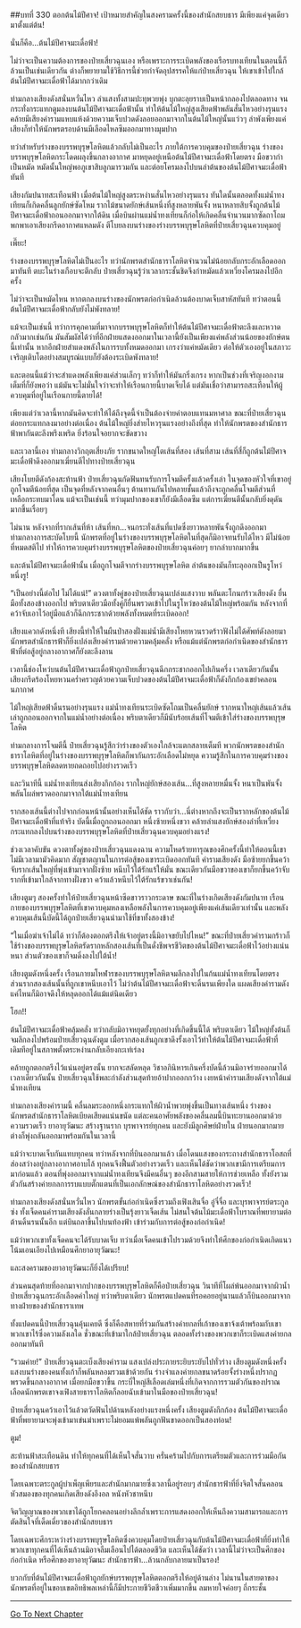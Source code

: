 ##บทที่ 330 ตอกต้นไม้ปีศาจ!
เป้าหมายสำคัญในสงครามครั้งนี้ของสำนักสยบธาร มีเพียงแค่จุดเดียวมาตั้งแต่ต้น!

นั่นก็คือ...ต้นไม้ปีศาจมะเดื่อฟ้า!

ไม่ว่าจะเป็นความต้องการของป๋ายเสี่ยวฉุนเอง หรือเพราะการระเบิดพลังของเรือรบทงเทียนในตอนนี้ก็ล้วนเป็นเช่นเดียวกัน ต่างก็พยายามใช้วิธีการนี้ช่วยกำจัดอุปสรรคให้แก่ป๋ายเสี่ยวฉุน ให้เขาเข้าไปใกล้ต้นไม้ปีศาจมะเดื่อฟ้าได้มากกว่าเดิม

ท่ามกลางเสียงดังสนั่นหวั่นไหว ลำแสงทั้งสามปะทุพวยพุ่ง บุกตะลุยราบเป็นหน้ากลองไปตลอดทาง จนกระทั่งกระแทกตูมลงบนต้นไม้ปีศาจมะเดื่อฟ้านั้น ทำให้ต้นไม้ใหญ่สูงเสียดฟ้าพลันสั่นไหวอย่างรุนแรง คล้ายมีเสียงคำรามแหบแห้งด้วยความเจ็บปวดดังลอยออกมาจากในต้นไม้ใหญ่นั้นแว่วๆ ลำพังเพียงแค่เสียงก็ทำให้นักพรตรอบด้านมีเลือดไหลซึมออกมาทางมุมปาก

ทว่าสำหรับร่างของบรรพบุรุษโลหิตแล้วกลับไม่เป็นอะไร ภายใต้การควบคุมของป๋ายเสี่ยวฉุน ร่างของบรรพบุรุษโลหิตกระโดดผลุงขึ้นกลางอากาศ มาหยุดอยู่เหนือต้นไม้ปีศาจมะเดื่อฟ้าโดยตรง มือขวากำเป็นหมัด หมัดนั้นใหญ่พอภูเขาสิบลูกมารวมกัน และต่อยโครมลงไปบนลำต้นของต้นไม้ปีศาจมะเดื่อฟ้าทันที

เสียงกัมปนาทสะเทือนฟ้า เมื่อต้นไม้ใหญ่สูงตระหง่านสั่นไหวอย่างรุนแรง ทันใดนั้นตลอดทั้งแม่น้ำทงเทียนก็เกิดคลื่นลูกยักษ์ซัดโหม รากไม้ขนาดยักษ์เส้นหนึ่งที่สูงหลายพันจั้ง หนาหลายสิบจั้งถูกต้นไม้ปีศาจมะเดื่อฟ้าถอนออกมาจากใต้ดิน เมื่อบินผ่านแม่น้ำทงเทียนก็ก่อให้เกิดคลื่นจำนวนมากซัดถาโถม พกพาเอาเสียงกรีดอากาศแหลมดัง ตีโบยลงบนร่างของร่างบรรพบุรุษโลหิตที่ป๋ายเสี่ยวฉุนควบคุมอยู่

เพี๊ยะ!

ร่างของบรรพบุรุษโลหิตไม่เป็นอะไร ทว่านักพรตสำนักธาราโลหิตจำนวนไม่น้อยกลับกระอักเลือดออกมาทันที ตบะในร่างเกือบจะตีกลับ ป๋ายเสี่ยวฉุนรู้ว่าเวลากระชั้นชิดจึงกำหมัดแล้วเหวี่ยงโครมลงไปอีกครั้ง

ไม่ว่าจะเป็นหมัดไหน หากตกลงบนร่างของนักพรตก่อกำเนิดล้วนต้องบาดเจ็บสาหัสทันที ทว่าตอนนี้ ต้นไม้ปีศาจมะเดื่อฟ้ากลับยังไม่พังทลาย!

แม้จะเป็นเช่นนี้ ทว่าการคุกคามที่มาจากบรรพบุรุษโลหิตก็ทำให้ต้นไม้ปีศาจมะเดื่อฟ้าตะลึงและหวาดกลัวมากเช่นกัน มันสัมผัสได้ว่าที่อีกฝ่ายแสดงออกมาในเวลานี้ยังเป็นเพียงแค่พลังส่วนน้อยของยักษ์ตนนี้เท่านั้น หากอีกฝ่ายสำแดงพลังในการรบทั้งหมดออกมา เกรงว่าแค่หมัดเดียว ต่อให้ตัวเองอยู่ในสภาวะเจริญเติบโตอย่างสมบูรณ์แบบก็ยังต้องระเบิดพังทลาย!

และตอนนี้แม้ว่าจะสำแดงพลังเพียงแค่ส่วนเล็กๆ ทว่าก็ทำให้มันกริ่งเกรง หากเป็นช่วงที่เจริญงอกงามเต็มที่ก็ยังพอว่า แม้มันจะไม่มั่นใจว่าจะทำให้เรือนกายนี้บาดเจ็บได้ แต่มันเชื่อว่าสามารถสะเทือนให้ผู้ควบคุมที่อยู่ในเรือนกายนี้ตายได้!

เพียงแต่ว่าเวลานี้หากมันคิดจะทำให้ได้ถึงจุดนี้จำเป็นต้องจ่ายค่าตอบแทนมหาศาล ขณะที่ป๋ายเสี่ยวฉุนต่อยกระแทกลงมาอย่างต่อเนื่อง ต้นไม้ใหญ่ยิ่งส่ายไหวรุนแรงอย่างถึงที่สุด ทำให้นักพรตของสำนักธารฟ้าพากันตะลึงพรึงเพริด ยิ่งร้อนใจอยากจะขัดขวาง

และเวลานี้เอง ท่ามกลางวิกฤตเสี่ยงภัย รากขนาดใหญ่โตเส้นที่สอง เส้นที่สาม เส้นที่สี่ก็ถูกต้นไม้ปีศาจมะเดื่อฟ้าดึงออกมาเฆี่ยนตีไปทางป๋ายเสี่ยวฉุน

เสียงโบยตีดังก้องสะท้านฟ้า ป๋ายเสี่ยวฉุนกัดฟันทนรับการโจมตีครั้งแล้วครั้งเล่า ในจุดของหัวใจที่เขาอยู่ถูกโจมตีน้อยที่สุด เป็นจุดที่หลังจากคนอื่นๆ ต้านทานกันไปหลายชั้นแล้วถึงจะถูกคลื่นโจมตีส่วนที่เหลือกระทบมาโดน แม้จะเป็นเช่นนี้ ทว่ามุมปากของเขาก็ยังมีเลือดซึม แต่การเฆี่ยนตีนั้นกลับยิ่งดุดันมากขึ้นเรื่อยๆ

ไม่นาน หลังจากที่รากเส้นที่ห้า เส้นที่หก...จนกระทั่งเส้นที่แปดซึ่งยาวหลายพันจั้งถูกดึงออกมา ท่ามกลางการสะบัดโบยนี้ นักพรตที่อยู่ในร่างของบรรพบุรุษโลหิตในที่สุดก็มิอาจทนรับได้ไหว มีไม่น้อยที่หมดสติไป ทำให้การควบคุมร่างบรรพบุรุษโลหิตของป๋ายเสี่ยวฉุนค่อยๆ ยากลำบากมากขึ้น

และต้นไม้ปีศาจมะเดื่อฟ้านั้น เมื่อถูกโจมตีจากร่างบรรพบุรุษโลหิต ลำต้นของมันก็ทะลุออกเป็นรูโหว่หนึ่งรู!

“เป็นอย่างนี้ต่อไป ไม่ได้แน่!” ดวงตาทั้งคู่ของป๋ายเสี่ยวฉุนเปล่งแสงวาบ พลันตะโกนกร้าวเสียงดัง ยื่นมือทั้งสองข้างออกไป พริบตาเดียวมือทั้งคู่ก็ยื่นพรวดเข้าไปในรูโหว่ของต้นไม้ใหญ่พร้อมกัน หลังจากที่คว้าจับเอาไว้อยู่มือแล้วก็ฉีกกระชากด้วยพลังทั้งหมดที่ระเบิดออก!

เสียงแควกดังหนึ่งที เสียงนี้ทำให้ในผืนป่าสองฝั่งแม่น้ำมีเสียงโหยหวนรวดร้าวฟังไม่ได้ศัพท์ดังลอยมา นักพรตสำนักธารฟ้าก็ยิ่งเปล่งเสียงคำรามด้วยความคลุ้มคลั่ง หรือแม้แต่นักพรตก่อกำเนิดของสำนักธารฟ้าที่ต่อสู้อยู่กลางอากาศก็ยังตะลึงลาน

เวลานี้ช่องโหว่บนต้นไม้ปีศาจมะเดื่อฟ้าถูกป๋ายเสี่ยวฉุนฉีกกระชากออกไปเกินครึ่ง เวลาเดียวกันนั้น เสียงกรีดร้องโหยหวนคร่ำครวญด้วยความเจ็บปวดของต้นไม้ปีศาจมะเดื่อฟ้าก็ดังกึกก้องเขย่าคลอนนภากาศ

ไม้ใหญ่เสียดฟ้าดิ้นรนอย่างรุนแรง แม่น้ำทงเทียนระเบิดซัดโถมเป็นคลื่นยักษ์ รากหนาใหญ่เส้นแล้วเส้นเล่าถูกถอนออกจากในแม่น้ำอย่างต่อเนื่อง พริบตาเดียวก็มีนับร้อยเส้นที่โจมตีเข้าใส่ร่างของบรรพบุรุษโลหิต

ท่ามกลางการโจมตีนี้ ป๋ายเสี่ยวฉุนรู้สึกว่าร่างของตัวเองใกล้จะแตกสลายเต็มที พวกนักพรตของสำนักธาราโลหิตที่อยู่ในร่างของบรรพบุรุษโลหิตก็พากันกระอักเลือดไม่หยุด ความรู้สึกในการควบคุมร่างของบรรพบุรุษโลหิตลดหายถดถอยไปอย่างรวดเร็ว

และวินาทีนี้ แม่น้ำทงเทียนส่งเสียงกึกก้อง รากใหญ่ยักษ์สองเส้น...ที่สูงหลายหมื่นจั้ง หนาเป็นพันจั้งพลันโผล่พรวดออกมาจากใต้แม่น้ำทงเทียน

รากสองเส้นนี้ต่างไปจากก่อนหน้านั้นอย่างเห็นได้ชัด ราวกับว่า...นี่ต่างหากถึงจะเป็นรากหลักของต้นไม้ปีศาจมะเดื่อฟ้าที่แท้จริง บัดนี้เมื่อถูกถอนออกมา หนึ่งซ้ายหนึ่งขวา คล้ายลำแสงยักษ์สองลำที่เหวี่ยงกระแทกลงไปบนร่างของบรรพบุรุษโลหิตที่ป๋ายเสี่ยวฉุนควบคุมอย่างแรง!

ช่วงเวลาคับขัน ดวงตาทั้งคู่ของป๋ายเสี่ยวฉุนแดงฉาน ความโหดร้ายทารุณของศึกครั้งนี้ทำให้ตอนนี้เขาไม่มีเวลามามัวคิดมาก สัญชาตญานในการต่อสู้ของเขาระเบิดออกทันที คำรามเสียงดัง มือซ้ายยกขึ้นคว้าจับรากเส้นใหญ่ที่พุ่งเข้ามาจากฝั่งซ้าย หนีบไว้ใต้รักแร้ให้มั่น ขณะเดียวกันมือขวาของเขาก็ยกขึ้นคว้าจับรากที่เข้ามาใกล้จากทางฝั่งขวา คว้าแล้วหนีบไว้ใต้รักแร้ขวาเช่นกัน!

เสียงตูมๆ สองครั้งทำให้ป๋ายเสี่ยวฉุนหน้าซีดขาวราวกระดาษ ขณะที่ในร่างเกิดเสียงดังกัมปนาท เรือนกายของบรรพบุรุษโลหิตที่เขาควบคุมหลงเหลือพลังในการควบคุมอยู่เพียงแค่เส้นเดียวเท่านั้น และพลังควบคุมเส้นนี้บัดนี้ได้ถูกป๋ายเสี่ยวฉุนนำมาใช้ที่ขาทั้งสองข้าง!

“ในเมื่อฆ่าเจ้าไม่ได้ ทว่าก็ต้องตอกตรึงให้เจ้าอยู่ตรงนี้มิอาจขยับไปไหน!” ขณะที่ป๋ายเสี่ยวคำรามกร้าวก็ใช้ร่างของบรรพบุรุษโลหิตรัดรากหลักสองเส้นที่เป็นดั่งชีพจรชีวิตของต้นไม้ปีศาจมะเดื่อฟ้าไว้อย่างแน่นหนา ส่วนตัวของเขาก็จมดิ่งลงไปใต้น้ำ!

เสียงตูมดังหนึ่งครั้ง เรือนกายมโหฬารของบรรพบุรุษโลหิตจมลึกลงไปในก้นแม่น้ำทงเทียนโดยตรง ส่วนรากสองเส้นนั้นที่ถูกเขาหนีบเอาไว้ ไม่ว่าต้นไม้ปีศาจมะเดื่อฟ้าจะดิ้นรนเพียงใด แผดเสียงคำรามดังแค่ไหนก็มิอาจดึงให้หลุดออกได้แม้แต่นิดเดียว

โฮก!!

ต้นไม้ปีศาจมะเดื่อฟ้าคลุ้มคลั่ง ทว่ากลับมิอาจหยุดยั้งทุกอย่างที่เกิดขึ้นนี้ได้ พริบตาเดียว ไม้ใหญ่ทั้งต้นก็จมลึกลงไปพร้อมป๋ายเสี่ยวฉุนดังตูม เมื่อรากสองเส้นถูกเขาดึงรั้งเอาไว้ทำให้ต้นไม้ปีศาจมะเดื่อฟ้าที่เดิมทีอยู่ในสภาพตั้งตระหง่านกลับเอียงกะเท่เร่ลง

คล้ายถูกตอกตรึงไว้แน่นอยู่ตรงนั้น ยากจะสลัดหลุด วิชาอภินิหารเกินครึ่งบัดนี้ล้วนมิอาจร่ายออกมาได้ เวลาเดียวกันนั้น ป๋ายเสี่ยวฉุนใช้พละกำลังส่วนสุดท้ายอ้าปากออกกว้าง เงยหน้าคำรามเสียงดังจากใต้แม่น้ำทงเทียน

ท่ามกลางเสียงคำรามนี้ คลื่นลมระลอกหนึ่งกระแทกให้ผิวน้ำพวยพุ่งขึ้นเป็นทางเส้นหนึ่ง ร่างของนักพรตสำนักธาราโลหิตเบียดเสียดแน่นขนัด แต่ละคนอาศัยพลังของคลื่นลมนี้บินทะยานออกมาด้วยความรวดเร็ว ยาอายุวัฒนะ สร้างฐานราก บุรพาจารย์ทุกคน และยังมีลูกศิษย์ฝ่ายใน ฝ่ายนอกมากมายต่างก็พุ่งถลันออกมาพร้อมกันในเวลานี้

แม้ว่าจะบาดเจ็บกันแทบทุกคน ทว่าหลังจากที่บินออกมาแล้ว เมื่อโดนแสงของกระถางสำนักธาราโอสถที่ส่องสว่างอยู่กลางอากาศอาบไล้ ทุกคนจึงฟื้นตัวอย่างรวดเร็ว และเห็นได้ชัดว่าพวกเขามีการเตรียมการมาก่อนแล้ว ตอนที่พุ่งออกมาจากแม่น้ำทงเทียนจึงมีคนอื่นๆ ของอีกสามสายให้การช่วยเหลือ ทั้งยังรวมตัวกันสร้างค่ายกลการรบแบบตั๊กแตนที่เป็นเอกลักษณ์ของสำนักธาราโลหิตอย่างรวดเร็ว!

ท่ามกลางเสียงดังสนั่นหวั่นไหว นักพรตขั้นก่อกำเนิดซึ่งรวมถึงเฟิงเสินจื่อ อู๋จี๋จื่อ และบุรพาจารย์ตระกูลซ่ง ทั้งเจ็ดคนคำรามเสียงดังลั่นกลายร่างเป็นรุ้งยาวเจ็ดเส้น ไม่สนใจต้นไม้มะเดื่อฟ้าโบราณที่พยายามต่อต้านดิ้นรนนั้นอีก แต่บินถลาขึ้นไปบนท้องฟ้า เข้าร่วมกับการต่อสู้ของก่อกำเนิด!

แม้ว่าพวกเขาทั้งเจ็ดคนจะได้รับบาดเจ็บ ทว่าเมื่อเจ็ดคนเข้าไปรวมด้วยจึงทำให้ศึกของก่อกำเนิดเกิดแนวโน้มเอนเอียงไปเหมือนศึกยาอายุวัฒนะ!

และสงครามของยาอายุวัฒนะก็ยิ่งได้เปรียบ!

ส่วนคนสุดท้ายที่ออกมาจากปากของบรรพบุรุษโลหิตก็คือป๋ายเสี่ยวฉุน วินาทีที่โผล่พ้นออกมาจากผิวน้ำ ป๋ายเสี่ยวฉุนกระอักเลือดคำใหญ่ ทว่าพริบตาเดียว นักพรตแปดคนที่รอคอยอยู่นานแล้วก็บินออกมาจากทางฝ่ายของสำนักธาราเทพ

ทั้งแปดคนนี้ป๋ายเสี่ยวฉุนคุ้นเคยดี ซึ่งก็คือสหายที่ร่วมกันสร้างค่ายกลที่เก้าของเขาจ้งเต้าพร้อมกับเขา พวกเขาไร้ซึ่งความลังเลใด ชั่วขณะที่เข้ามาใกล้ป๋ายเสี่ยวฉุน ตลอดทั้งร่างของพวกเขาก็ระเบิดแสงค่ายกลออกมาทันที

“รวมค่าย!” ป๋ายเสี่ยวฉุนตะเบ็งเสียงคำราม แสงเปล่งประกายระยิบระยับไปทั่วร่าง เสียงตูมดังหนึ่งครั้ง แสงบนร่างของคนทั้งเก้าก็พลันหลอมรวมเข้าด้วยกัน ร่างจำแลงค่ายกลขนาดร้อยจั้งร่างหนึ่งปรากฏพรวดขึ้นกลางอากาศ เมื่อยกมือขวาขึ้น กระบี่ใหญ่สีเลือดเล่มหนึ่งที่เกิดจากการรวมตัวกันของปราณเลือดนักพรตเขาจงเฟิงสายธาราโลหิตก็ลอยฉับเข้ามาในมือของป๋ายเสี่ยวฉุน!

ป๋ายเสี่ยวฉุนคว้าเอาไว้แล้วตวัดฟันไปด้านหลังอย่างแรงหนึ่งครั้ง เสียงตูมดังกึกก้อง ต้นไม้ปีศาจมะเดื่อฟ้าที่พยายามจะพุ่งเข้ามาเข่นฆ่าเพราะไม่ยอมแพ้พลันถูกฟันขาดออกเป็นสองท่อน!

ตูม!

สะท้านฟ้าสะเทือนดิน ทำให้ทุกคนที่ได้เห็นใจสั่นวาบ ครั่นคร้ามไปกับการเตรียมตัวและการร่วมมือกันของสำนักสยบธาร

โดยเฉพาะตระกูลผู้บำเพ็ญเพียรและสำนักมากมายซึ่งเวลานี้อยู่รอบๆ สำนักธารฟ้าที่ยิ่งจิตใจสั่นคลอน หัวสมองของทุกคนเกิดเสียงดังอึงอล หนังหัวชาหนึบ

จิตวิญญาณของพวกเขาได้ถูกโยกคลอนอย่างลึกล้ำเพราะการแสดงออกให้เห็นถึงความสามารถและการตัดสินใจที่เด็ดเดี่ยวของสำนักสยบธาร

โดยเฉพาะศึกระหว่างร่างบรรพบุรุษโลหิตซึ่งควบคุมโดยป๋ายเสี่ยวฉุนกับต้นไม้ปีศาจมะเดื่อฟ้าที่ยิ่งทำให้พวกเขาทุกคนที่ได้เห็นล้วนมิอาจลืมเลือนไปได้ตลอดชีวิต และเห็นได้ชัดว่า เวลานี้ไม่ว่าจะเป็นศึกของก่อกำเนิด หรือศึกของยาอายุวัฒนะ สำนักธารฟ้า...ล้วนกลับกลายมาเป็นรอง!

บวกกับที่ต้นไม้ปีศาจมะเดื่อฟ้าถูกยักษ์บรรพบุรุษโลหิตตอกตรึงให้อยู่ด้านล่าง ไม่นานในสายตาของนักพรตที่อยู่ในขอบเขตอิทธิพลเหล่านี้ก็มีประกายชีวิตชีวาเพิ่มมากขึ้น ลมหายใจค่อยๆ ถี่กระชั้น



------


[Go To Next Chapter]( ./5.md)